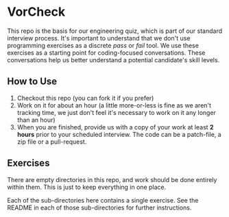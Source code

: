 # VorCheck

This repo is the basis for our engineering quiz, which is part of our standard
interview process. It's important to understand that we don't use programming
exercises as a discrete _pass_ or _fail_ tool. We use these exercises as a
starting point for coding-focused conversations. These conversations help us
better understand a potential candidate's skill levels.

## How to Use

  1. Checkout this repo (you can fork it if you prefer)
  1. Work on it for about an hour (a little more-or-less is fine
  as we aren't tracking time, we just don't feel it's necessary
  to work on it any longer than an hour)
  1. When you are finished, provide us with a copy of your
  work at least **2 hours** prior to your scheduled interview. The code can be a patch-file, a zip file or a pull-request.

## Exercises

There are empty directories in this repo, and work should be done
entirely within them. This is just to keep everything in one place.

Each of the sub-directories here contains a single exercise. See the README in
each of those sub-directories for further instructions.
